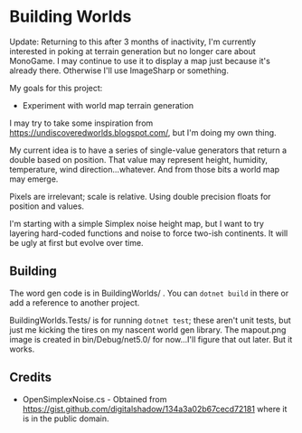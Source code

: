 # Building Worlds

Update: Returning to this after 3 months of inactivity, I'm currently
interested in poking at terrain generation but no longer care about
MonoGame. I may continue to use it to display a map just because
it's already there. Otherwise I'll use ImageSharp or something.

My goals for this project:

- Experiment with world map terrain generation

I may try to take some inspiration from <https://undiscoveredworlds.blogspot.com/>, but I'm doing
my own thing.

My current idea is to have a series of single-value generators that return a double based on position.
That value may represent height, humidity, temperature,
wind direction...whatever. And from those bits a
world map may emerge.

Pixels are irrelevant; scale is relative. Using double
precision floats for position and values.

I'm starting with a simple Simplex noise height map,
but I want to try layering hard-coded functions and
noise to force two-ish continents. It will be ugly
at first but evolve over time.

## Building

The word gen code is in BuildingWorlds/ . You can `dotnet build` in there or add a reference to another project.

BuildingWorlds.Tests/ is for running `dotnet test`; these aren't unit tests, but just me kicking the tires on my nascent world gen library. The mapout.png image is created in bin/Debug/net5.0/ for now...I'll figure that out later. But it works.

## Credits

- OpenSimplexNoise.cs - Obtained from https://gist.github.com/digitalshadow/134a3a02b67cecd72181
  where it is in the public domain.
